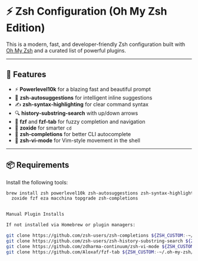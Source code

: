 # ⚡️ Zsh Configuration (Oh My Zsh Edition)

This is a modern, fast, and developer-friendly Zsh configuration built with [Oh My Zsh](https://ohmyz.sh/) and a curated list of powerful plugins.

---

## 🔧 Features

- ⚡️ **Powerlevel10k** for a blazing fast and beautiful prompt
- 🧠 **zsh-autosuggestions** for intelligent inline suggestions
- ✍️ **zsh-syntax-highlighting** for clear command syntax
- 🔍 **history-substring-search** with up/down arrows
- 🚀 **fzf** and **fzf-tab** for fuzzy completion and navigation
- 📂 **zoxide** for smarter `cd`
- 📖 **zsh-completions** for better CLI autocomplete
- 🧠 **zsh-vi-mode** for Vim-style movement in the shell

---

## 📦 Requirements

Install the following tools:

```sh
brew install zsh powerlevel10k zsh-autosuggestions zsh-syntax-highlighting \
  zoxide fzf eza macchina topgrade zsh-completions


Manual Plugin Installs

If not installed via Homebrew or plugin managers:

git clone https://github.com/zsh-users/zsh-completions ${ZSH_CUSTOM:-~/.oh-my-zsh/custom}/plugins/zsh-completions
git clone https://github.com/zsh-users/zsh-history-substring-search ${ZSH_CUSTOM:-~/.oh-my-zsh/custom}/plugins/zsh-history-substring-search
git clone https://github.com/zdharma-continuum/zsh-vi-mode ${ZSH_CUSTOM:-~/.oh-my-zsh/custom}/plugins/zsh-vi-mode
git clone https://github.com/Aloxaf/fzf-tab ${ZSH_CUSTOM:-~/.oh-my-zsh/custom}/plugins/fzf-tab
